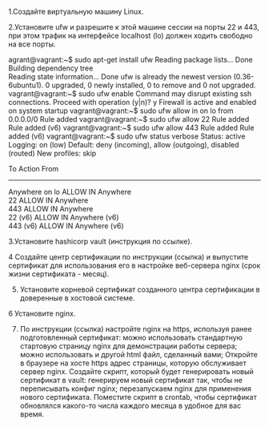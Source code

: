 1.Создайте виртуальную машину Linux.

2.Установите ufw и разрешите к этой машине сессии на порты 22 и 443, при этом трафик на интерфейсе localhost (lo) должен ходить свободно на все порты.

agrant@vagrant:~$ sudo apt-get install ufw
Reading package lists... Done
Building dependency tree       
Reading state information... Done
ufw is already the newest version (0.36-6ubuntu1).
0 upgraded, 0 newly installed, 0 to remove and 0 not upgraded.
vagrant@vagrant:~$ sudo ufw enable
Command may disrupt existing ssh connections. Proceed with operation (y|n)? y
Firewall is active and enabled on system startup
vagrant@vagrant:~$ sudo ufw allow in on lo from 0.0.0.0/0
Rule added
vagrant@vagrant:~$ sudo ufw allow 22
Rule added
Rule added (v6)
vagrant@vagrant:~$ sudo ufw allow 443
Rule added
Rule added (v6)
vagrant@vagrant:~$ sudo ufw status verbose
Status: active
Logging: on (low)
Default: deny (incoming), allow (outgoing), disabled (routed)
New profiles: skip

To                         Action      From
--                         ------      ----
Anywhere on lo             ALLOW IN    Anywhere                  
22                         ALLOW IN    Anywhere                  
443                        ALLOW IN    Anywhere                  
22 (v6)                    ALLOW IN    Anywhere (v6)             
443 (v6)                   ALLOW IN    Anywhere (v6)  


3.Установите hashicorp vault (инструкция по ссылке).


4 Cоздайте центр сертификации по инструкции (ссылка) и выпустите сертификат для использования его в настройке веб-сервера nginx (срок жизни сертификата - месяц).


5. Установите корневой сертификат созданного центра сертификации в доверенные в хостовой системе.

6 Установите nginx.

7. По инструкции (ссылка) настройте nginx на https, используя ранее подготовленный сертификат:
можно использовать стандартную стартовую страницу nginx для демонстрации работы сервера;
можно использовать и другой html файл, сделанный вами;
Откройте в браузере на хосте https адрес страницы, которую обслуживает сервер nginx.
Создайте скрипт, который будет генерировать новый сертификат в vault:
генерируем новый сертификат так, чтобы не переписывать конфиг nginx;
перезапускаем nginx для применения нового сертификата.
Поместите скрипт в crontab, чтобы сертификат обновлялся какого-то числа каждого месяца в удобное для вас время.
